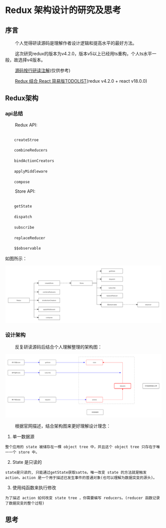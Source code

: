 # Redux 架构设计的研究及思考

## 序言

  &nbsp;&nbsp;&nbsp;&nbsp;&nbsp;&nbsp;&nbsp;&nbsp;个人觉得研读源码是理解作者设计逻辑和提高水平的最好方法。

  &nbsp;&nbsp;&nbsp;&nbsp;&nbsp;&nbsp;&nbsp;&nbsp;这次研究redux的版本为v4.2.0，版本v5以上已经用ts重构，个人ts水平一般，故选择v4版本。

  &nbsp;&nbsp;&nbsp;&nbsp;&nbsp;&nbsp;&nbsp;&nbsp;[源码按行研读注解](https://github.com/YeahDreamItPossible/StepFurtureInJS/tree/main/SourceCode/Redux/v4.2.0)(仅供参考)


  &nbsp;&nbsp;&nbsp;&nbsp;&nbsp;&nbsp;&nbsp;&nbsp;[Redux 结合 React 简易版TODOLIST](https://github.com/YeahDreamItPossible/StepFurtureInJS/blob/main/SourceCode/Redux/v4.2.0/demo/index.html)(redux v4.2.0 + react v18.0.0)


## Redux架构

### api总结

  &nbsp;&nbsp;&nbsp;&nbsp;&nbsp;&nbsp;&nbsp;&nbsp;Redux API:

  ```javascript  

      createStroe
          
      combineReducers

      bindActionCreators

      applyMiddleware

      compose

  ```

  &nbsp;&nbsp;&nbsp;&nbsp;&nbsp;&nbsp;&nbsp;&nbsp;Store API:

  ```javascript

      getState

      dispatch

      subscribe

      replaceReducer

      $$observable

  ```

  如图所示：

![Alt redux_api](https://github.com/YeahDreamItPossible/StepFurtureInJS/blob/dev_0.1.0/VBlog/Images/redux_api.png)

### 设计架构

  &nbsp;&nbsp;&nbsp;&nbsp;&nbsp;&nbsp;&nbsp;&nbsp;反复研读源码后结合个人理解整理的架构图：

![Alt redux_arch](https://github.com/YeahDreamItPossible/StepFurtureInJS/blob/dev_0.1.0/VBlog/Images/redux_arch.png)


  &nbsp;&nbsp;&nbsp;&nbsp;&nbsp;&nbsp;&nbsp;&nbsp;根据官网描述，结合架构图来更好理解设计理念：

  1. 单一数据源

    整个应用的 state 被储存在一棵 object tree 中，并且这个 object tree 只存在于唯一一个 store 中。


  2. State 是只读的

    state是只读的, 只能通过getState获取satte。唯一改变 state 的方法就是触发 action，action 是一个用于描述已发生事件的普通对象(也可以理解为数据突变的源头)。

  3. 使用纯函数来执行修改

    为了描述 action 如何改变 state tree ，你需要编写 reducers。(reducer 函数记录了数据突变的整个过程)

## 思考